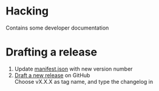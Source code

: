 Hacking
=======

Contains some developer documentation


Drafting a release
==================

1. Update [manifest.json](custom_components/echorobotics/manifest.json) with new version number
2. [Draft a new release](https://github.com/functionpointer/home-assistant-echorobotics-integration/releases/new) on GitHub  
    Choose vX.X.X as tag name, and type the changelog in

